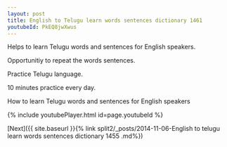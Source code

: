 ```yaml
---
layout: post
title: English to Telugu learn words sentences dictionary 1461 
youtubeId: PkEQ8jwXwus
---
```

 
 
Helps to learn Telugu words and sentences for English speakers.

Opportunitiy to repeat the words sentences. 

Practice Telugu language. 
 
10 minutes practice every day. 
 
How to learn Telugu words and sentences for English speakers 
 
{% include youtubePlayer.html id=page.youtubeId %}
 
 
[Next]({{ site.baseurl }}{% link  split2/_posts/2014-11-06-English to telugu learn words sentences dictionary 1455 .md%})
 
